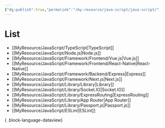 ```yaml
---
{"dg-publish":true,"permalink":"/my-resource/java-script/java-script/","dgPassFrontmatter":true,"created":"2023-12-19T11:16:23.875+09:00","updated":"2023-12-19T11:19:08.594+09:00"}
---
```


# List
- [[MyResource/JavaScript/TypeScript\|TypeScript]]
- [[MyResource/JavaScript/Node.js\|Node.js]]
- [[MyResource/JavaScript/Framework/Frontend/Vue.js\|Vue.js]]
- [[MyResource/JavaScript/Framework/Frontend/React-Native\|React-Native]]
- [[MyResource/JavaScript/Framework/Backend/Express\|Express]]
- [[MyResource/JavaScript/Framework/Next.js\|Next.js]]
- [[MyResource/JavaScript/Library/Library\|Library]]
- [[MyResource/JavaScript/Library/Socket.IO\|Socket.IO]]
- [[MyResource/JavaScript/Library/ExpressRouting\|ExpressRouting]]
- [[MyResource/JavaScript/Library/App Router\|App Router]]
- [[MyResource/JavaScript/Library/Passport.js\|Passport.js]]
- [[MyResource/JavaScript/ESLint\|ESLint]]

{ .block-language-dataview}
